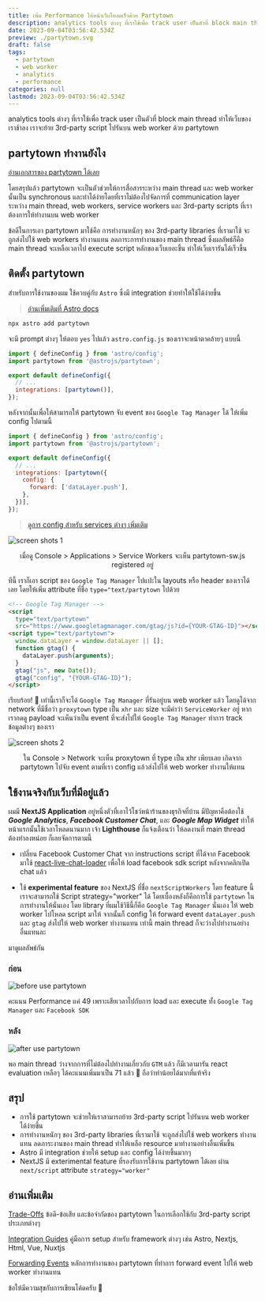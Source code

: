 ```yaml
---
title: เพิ่ม Performance ให้หน้าเว็บโหลดเร็วด้วย Partytown
description: analytics tools ต่างๆ ที่เราใช้เพื่อ track user เป็นตัวที่ block main thread ทำให้เว็บของเราช้าลง เราจะย้าย 3rd-party script ไปรันบน web worker ด้วย partytown
date: 2023-09-04T03:56:42.534Z
preview: ./partytown.svg
draft: false
tags:
  - partytown
  - web worker
  - analytics
  - performance
categories: null
lastmod: 2023-09-04T03:56:42.534Z
---
```


analytics tools ต่างๆ ที่เราใช้เพื่อ track user เป็นตัวที่ block main thread ทำให้เว็บของเราช้าลง เราจะย้าย 3rd-party script ไปรันบน web worker ด้วย partytown

## partytown ทำงานยังไง

[อ่านเอกสารของ partytown ได้เลย](https://partytown.builder.io/how-does-partytown-work)

โดยสรุปแล้ว partytown จะเป็นตัวช่วยให้การสื่อสารระหว่าง main thread และ web worker นั้นเป็น synchronous และทำได้ง่ายโดยที่เราไม่ต้องไปจัดการที่ communication layer ระหว่าง main thread, web workers, service workers และ 3rd-party scripts ที่เราต้องการให้ทำงานบน web worker

ข้อดีในการเอา partytown มาใช้คือ การทำงานหนักๆ ของ 3rd-party libraries ที่เรามาใช้ จะถูกส่งไปใช้ web workers ทำงานแทน ลดภาระการทำงานของ main thread ซึ่งผลลัพธ์ก็คือ main thread จะเหลือเวลาไป execute script หลักของเว็บเยอะขึ้น ทำให้เว็บเรารันได้เร็วขึ้น

## ติดตั้ง partytown

สำหรับการใช้งานของผม ใช้ควบคู่กับ `Astro` ซึ่งมี integration ช่วยทำให้ใช้ได้ง่ายขึ้น

> [อ่านเพิ่มเติมที่ Astro docs](https://docs.astro.build/en/guides/integrations-guide/partytown/)

```sh
npx astro add partytown
```

จะมี prompt ต่างๆ ให้ตอบ `yes` ไปแล้ว `astro.config.js` ของเราจะหน้าตาคล้ายๆ แบบนี้

```js
import { defineConfig } from 'astro/config';
import partytown from '@astrojs/partytown';

export default defineConfig({
  // ...
  integrations: [partytown()],
});
```

หลังจากนั้นเพื่อให้สามารถให้ partytown จับ event ของ `Google Tag Manager` ได้ ให้เพิ่ม config ไปตามนี้

```js
import { defineConfig } from 'astro/config';
import partytown from '@astrojs/partytown';

export default defineConfig({
  // ...
  integrations: [partytown({
    config: {
      forward: ['dataLayer.push'],
    },
  })],
});
```

> [ดูการ config สำหรับ services ต่างๆ เพิ่มเติม](https://partytown.builder.io/common-services)

![screen shots 1](./partytown-screenshot-1.png)

<p style="text-align:center;">เมื่อดู Console > Applications > Service Workers จะเห็น partytown-sw.js registered อยู่</p>

ทีนี้ เราก็เอา script ของ `Google Tag Manager` ไปแปะใน layouts หรือ header ของเราได้เลย โดยให้เพิ่ม attribute ที่ชื่อ `type="text/partytown` ไปด้วย

```html
<!-- Google Tag Manager -->
<script
  type="text/partytown"
  src="https://www.googletagmanager.com/gtag/js?id={YOUR-GTAG-ID}"></script>
<script type="text/partytown">
  window.dataLayer = window.dataLayer || [];
  function gtag() {
    dataLayer.push(arguments);
  }
  gtag("js", new Date());
  gtag("config", "{YOUR-GTAG-ID}");
</script>
```

เรียบร้อย! 🎉 เท่านี้เราก็จะได้ `Google Tag Manager` ที่รันอยู่บน web worker แล้ว โดยดูได้จาก network ที่มีชื่อว่า `proxytown` type เป็น `xhr` และ size จะมีคำว่า `ServiceWorker` อยู่ หากเรากดดู payload จะเห็นว่าเป็น event ที่จะส่งไปให้ `Google Tag Manager` ทำการ track ข้อมูลต่างๆ ของเรา

![screen shots 2](./partytown-screenshot-2.png)

<p style="text-align:center;">ใน Console > Network จะเห็น proxytown ที่ type เป็น xhr เพียบเลย เกิดจาก partytown ไปจับ event ตามที่เรา config แล้วส่งไปให้ web worker ทำงานให้แทน</p>

## ใช้งานจริงกับเว็บที่มีอยู่แล้ว

ผมมี **NextJS Application** อยู่หนึ่งตัวที่เอาไว้โชว์หน้าร้านของธุรกิจที่บ้าน มีปัญหาคือต้องใช้ **_Google Analytics_**, **_Facebook Customer Chat_**, และ **_Google Map Widget_** ทำให้หน้าแรกนั้นใช้เวลาโหลดนานมาก เจ้า **Lighthouse** ก็แจ้งเตือนว่า ให้ลดงานที่ main thread ต้องทำลงหน่อย ก็เลยจัดการตามนี้

- เปลี่ยน Facebook Customer Chat จาก instructions script ที่ได้จาก Facebook มาใช้ [react-live-chat-loader](https://github.com/calibreapp/react-live-chat-loader) เพื่อให้ load facebook sdk script หลังจากคลิกเปิด chat แล้ว

- ใช้ **experimental feature** ของ NextJS ที่ชื่อ `nextScriptWorkers` โดย feature นี้เราจะสามารถใช้ Script strategy="worker" ได้ โดยเบื้องหลังก็คือการใช้ `partytown` ในการทำงานให้นั่นเอง โดย library ที่ผมใช้วิธีนี้ก็คือ `Google Tag Manager` นั่นเอง ให้ web worker ไปโหลด script มาให้ จากนั้นก็ config ให้ forward event `dataLayer.push` และ `gtag` ส่งไปให้ web worker ทำงานแทน เท่านี้ main thread ก็จะว่างไปทำงานอย่างอื่นแทนละ

มาดูผลลัพธ์กัน

### ก่อน

![before use partytown](./before.png)

คะแนน Performance แค่ 49 เพราะเสียเวลาไปกับการ load และ execute ทั้ง `Google Tag Manager` และ `Facebook SDK`

### หลัง

![after use partytown](./after.png)

พอ main thread ว่างจากการที่ไม่ต้องไปทำงานเกี่ยวกับ `GTM` แล้ว ก็มีเวลามารัน react evaluation เหลือๆ ได้คะแนนเพิ่มมาเป็น 71 แล้ว 🎉 ถือว่าทำน้อยได้มากที่แท้จริง

## สรุป

- การใช้ partytown จะช่วยให้เราสามารถย้าย 3rd-party script ไปรันบน web worker ได้ง่ายขึ้น
- การทำงานหนักๆ ของ 3rd-party libraries ที่เรามาใช้ จะถูกส่งไปใช้ web workers ทำงานแทน ลดภาระงานของ main thread ทำให้เหลือ resource มาทำงานอย่างอื่นเพิ่มขึ้น
- Astro มี integration ช่วยให้ setup และ config ได้ง่ายขึ้นมากๆ
- NextJS มี exterimental feature ที่รองรับการใช้งาน partytown ได้เลย ผ่าน `next/script` attribute `strategy="worker"`

## อ่านเพิ่มเติม

[Trade-Offs](https://partytown.builder.io/trade-offs) ข้อดี-ข้อเสีย และข้อจำกัดของ partytown ในการเลือกใช้กับ 3rd-party script ประเภทต่างๆ

[Integration Guides](https://partytown.builder.io/integrations) คู่มือการ setup สำหรับ framework ต่างๆ เช่น Astro, Nextjs, Html, Vue, Nuxtjs

[Forwarding Events](https://partytown.builder.io/forwarding-events) หลักการทำงานของ partytown ที่ทำการ forward event ไปให้ web worker ทำงานแทน

ข้อให้มีความสุขกับการเขียนโค้ดครับ 🎉
